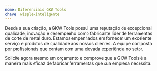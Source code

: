 ```yaml
---
nome: Diferenciais GKW Tools
chave: wisple-inteligente
---
```


Desde a sua criação, a GKW Tools possui uma reputação de excepcional qualidade, inovação e desempenho como fabricante líder de ferramentas de corte de metal duro. Estamos empenhados em fornecer um excelente serviço e produtos de qualidade aos nossos clientes.  A equipe composta por profissionais que contam com uma elevada experiência no setor.

Solicite agora mesmo um orçamento e comprove que a GKW Tools é a maneira mais eficaz de fabricar ferramentas que sua empresa necessita.